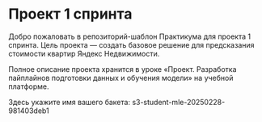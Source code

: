 # Проект 1 спринта

Добро пожаловать в репозиторий-шаблон Практикума для проекта 1 спринта. Цель проекта — создать базовое решение для предсказания стоимости квартир Яндекс Недвижимости.

Полное описание проекта хранится в уроке «Проект. Разработка пайплайнов подготовки данных и обучения модели» на учебной платформе.

Здесь укажите имя вашего бакета: s3-student-mle-20250228-981403deb1
